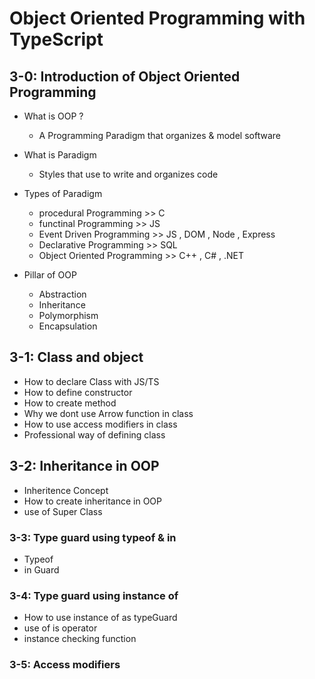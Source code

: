 # Object Oriented Programming with TypeScript

## 3-0: Introduction of Object Oriented Programming

- What is OOP ?
  - A Programming Paradigm that organizes & model software
- What is Paradigm
  - Styles that use to write and organizes code
- Types of Paradigm

  - procedural Programming >> C
  - functinal Programming >> JS
  - Event Driven Programming >> JS , DOM , Node , Express
  - Declarative Programming >> SQL
  - Object Oriented Programming >> C++ , C# , .NET

- Pillar of OOP
  - Abstraction
  - Inheritance
  - Polymorphism
  - Encapsulation

## 3-1: Class and object

- How to declare Class with JS/TS
- How to define constructor
- How to create method
- Why we dont use Arrow function in class
- How to use access modifiers in class
- Professional way of defining class

## 3-2: Inheritance in OOP

- Inheritence Concept
- How to create inheritance in OOP
- use of Super Class

### 3-3: Type guard using typeof & in

- Typeof
- in Guard

### 3-4: Type guard using instance of

- How to use instance of as typeGuard
- use of is operator
- instance checking function

### 3-5: Access modifiers
